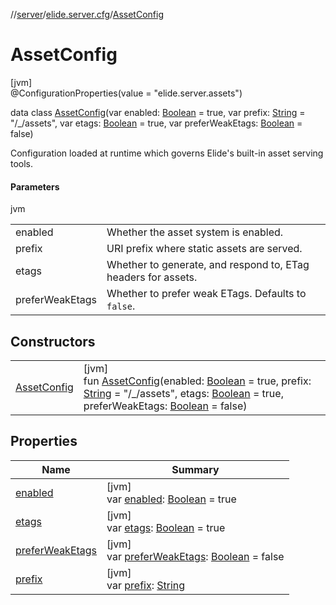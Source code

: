 //[server](../../../index.md)/[elide.server.cfg](../index.md)/[AssetConfig](index.md)

# AssetConfig

[jvm]\
@ConfigurationProperties(value = &quot;elide.server.assets&quot;)

data class [AssetConfig](index.md)(var enabled: [Boolean](https://kotlinlang.org/api/latest/jvm/stdlib/kotlin/-boolean/index.html) = true, var prefix: [String](https://kotlinlang.org/api/latest/jvm/stdlib/kotlin/-string/index.html) = &quot;/_/assets&quot;, var etags: [Boolean](https://kotlinlang.org/api/latest/jvm/stdlib/kotlin/-boolean/index.html) = true, var preferWeakEtags: [Boolean](https://kotlinlang.org/api/latest/jvm/stdlib/kotlin/-boolean/index.html) = false)

Configuration loaded at runtime which governs Elide's built-in asset serving tools.

#### Parameters

jvm

| | |
|---|---|
| enabled | Whether the asset system is enabled. |
| prefix | URI prefix where static assets are served. |
| etags | Whether to generate, and respond to, ETag headers for assets. |
| preferWeakEtags | Whether to prefer weak ETags. Defaults to `false`. |

## Constructors

| | |
|---|---|
| [AssetConfig](-asset-config.md) | [jvm]<br>fun [AssetConfig](-asset-config.md)(enabled: [Boolean](https://kotlinlang.org/api/latest/jvm/stdlib/kotlin/-boolean/index.html) = true, prefix: [String](https://kotlinlang.org/api/latest/jvm/stdlib/kotlin/-string/index.html) = &quot;/_/assets&quot;, etags: [Boolean](https://kotlinlang.org/api/latest/jvm/stdlib/kotlin/-boolean/index.html) = true, preferWeakEtags: [Boolean](https://kotlinlang.org/api/latest/jvm/stdlib/kotlin/-boolean/index.html) = false) |

## Properties

| Name | Summary |
|---|---|
| [enabled](enabled.md) | [jvm]<br>var [enabled](enabled.md): [Boolean](https://kotlinlang.org/api/latest/jvm/stdlib/kotlin/-boolean/index.html) = true |
| [etags](etags.md) | [jvm]<br>var [etags](etags.md): [Boolean](https://kotlinlang.org/api/latest/jvm/stdlib/kotlin/-boolean/index.html) = true |
| [preferWeakEtags](prefer-weak-etags.md) | [jvm]<br>var [preferWeakEtags](prefer-weak-etags.md): [Boolean](https://kotlinlang.org/api/latest/jvm/stdlib/kotlin/-boolean/index.html) = false |
| [prefix](prefix.md) | [jvm]<br>var [prefix](prefix.md): [String](https://kotlinlang.org/api/latest/jvm/stdlib/kotlin/-string/index.html) |
